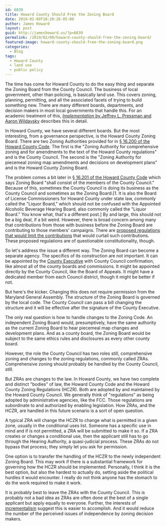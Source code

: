 ```yaml
---
id: 6839
title: Howard County Should Free the Zoning Board
date: 2019-02-09T10:20:26-05:00
author: James Howard
layout: post
guid: http://jameshoward.us/?p=6839
permalink: /2019/02/09/howard-county-should-free-the-zoning-board/
featured-image: howard-county-should-free-the-zoning-board.png
categories:
  - Blog
tags:
  - Howard County
  - land use
  - public policy
---
```

The time has come for Howard County to do the easy thing and separate
the Zoning Board from the County Council. The business of local
government, other than policing, is basically land use. This covers
zoning, planning, permitting, and all the associated facets of
trying to build something new. There are many different boards,
departments, and decision makers in most local governments that
handle this. For an academic treatment of this, [_Implementation_
by Jeffrey L. Pressman and Aaron Wildavsky](https://www.amazon.com/dp/0520053311") 
describes this in detail.

In Howard County, we have several different boards. But the most
interesting, from a governance perspective, is the Howard County
Zoning Board. There are two Zoning Authorities provided for in [§
16.200 of the Howard County
Code](https://library.municode.com/md/howard_county/codes/code_of_ordinances?nodeId=HOCOCO_TIT16PLZOSULADERE_SUBTITLE_2ZO_S16.200ZOAUDESHTI).
The first is the "Zoning Authority for comprehensive zoning and for
amendments to the text of the Howard County regulations" and is the
County Council. The second is the "Zoning Authority for piecemeal
zoning map amendments and decisions on development plans" and is
the Howard County Zoning Board.

The problem comes a bit later in [§ 16.201 of the Howard County
Code](https://library.municode.com/md/howard_county/codes/code_of_ordinances?nodeId=HOCOCO_TIT16PLZOSULADERE_SUBTITLE_2ZO_S16.201AU)
which says Zoning Board "shall consist of the members of the County
Council." Because of this, sometimes the County Council is doing
its business as the County Council and sometimes as the Zoning
Board.[1\. It is also the Board of License Commissioners for Howard
County under state law, commonly called the "Liquor Board," which
should not be confused with the Appointed Alcoholic Beverage Hearing
Board, also commonly called the "Liquor Board." You know what,
that's a different post.] By and large, this should not be a big
deal, if a bit weird. However, there is broad concern among many
that contributions from those with business before the Zoning Board
are contributing to those members' campaigns. There are [proposed
regulations that would limit the
contributions](https://www.peoplesvoicellc.org/) that would curtail
such contributions. These proposed regulations are of questionable
constitutionality, though.

So let's address the issue a different way. The Zoning Board can
become a separate agency. The specifics of its construction are not
important. It can be appointed by the [County
Executive](https://www.howardcountymd.gov/Branches/County-Executive) with
County Council confirmation, like almost all of the county boards
and commissions. It might be appointed directly by the County
Council, like the Board of Appeals. It might have a dedicated member
from each Council district, though it might be better if not.

But here's the kicker. Changing this does not require permission
from the Maryland General Assembly. The structure of the Zoning
Board is governed by the local code. The County Council can pass a
bill changing the structure and it will be effective after the
signature of the County Executive.

The only real question is how to handle changes to the Zoning Code.
An independent Zoning Board would, presumptively, have the same
authority as the current Zoning Board to hear piecemeal map changes
and development plans. And as a county board, the Zoning Board would
be subject to the same ethics rules and disclosures as every other
county board.

However, the role the County Council has two roles still, comprehensive
zoning and changes to the zoning regulations, commonly called ZRAs.
Comprehensive zoning should probably be handled by the County
Council, still.

But ZRAs are changes to the law. In Howard County, we have two
complete and distinct "bodies" of law, the Howard County Code and
the Howard County Zoning Regulations (HCZR). Both are adopted by
and maintained by the Howard County Council. We generally think of
"regulations" as being adopted by administrative agencies, like the
FCC. Those regulations are subordinate to and authorized by enabling
legislation. How ZRAs, and the HCZR, are handled in this future
scenario is a sort of open question.

A typical ZRA will change the HCZR to change what is permitted in
a given zone, usually in the conditional uses list. Someone has a
specific use in mind and if is not permitted, a ZRA will be submitted
to make it so. If a ZRA creates or changes a conditional use, then
the applicant still has to go through the Hearing Authority, a
quasi-judicial process. These ZRAs do not bypass that process; they
simply let you ask for permission.

One option is to transfer the handling of the HCZR to the newly
independent Zoning Board. This may work if there is a substantial
framework for governing how the HCZR should be implemented. Personally,
I think it is the best option, but also the hardest to actually do,
setting aside the political hurdles it would encounter. I really
do not think anyone has the stomach to do the work required to make
it work.

It is probably best to leave the ZRAs with the County Council. This
is probably not a bad idea as ZRAs are often done at the best of a
single applicant but apply equally to everyone. Further, the interests
of [incrementalism](https://www.jstor.org/stable/973677) suggest
this is easier to accomplish. And it would reduce the number of the
perceived issues of independence by zoning decision makers.
